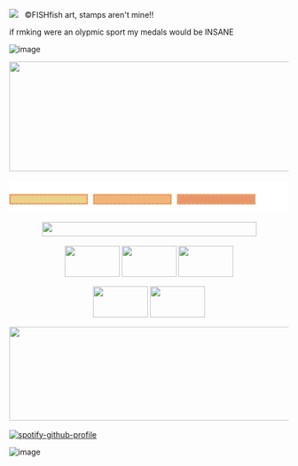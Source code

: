 ![](https://komarev.com/ghpvc/?username=cauIfield&color=yellow) &nbsp; ©FISHfish art, stamps aren't mine!!

if rmking were an olypmic sport my medals would be INSANE

![image](https://github.com/user-attachments/assets/443f1083-0f13-404d-8087-1dba1465850c)

<p align="center">
  <img width="554" height="198" src="https://github.com/user-attachments/assets/c3025dde-d82e-4047-902d-a2af9ebd8eff">
</p>

![marquee](images/svg/marquee.svg)

<p align="center">
  <img width="387" height="26" src="https://github.com/user-attachments/assets/34eb25f0-09c5-459b-ba4c-411b27eb766d">
</p>

<p align="center">
  <img width="99" height="56" src="https://github.com/user-attachments/assets/a0e92f7f-ace0-4ec1-a891-42bdb11ab542">
  <img width="99" height="56" src="https://github.com/user-attachments/assets/ccc86f09-8fa1-454e-a8e2-c4143dafe724"> <img width="99" height="56" src="https://github.com/user-attachments/assets/810de1fd-f007-47ee-bc48-260163775c75">
</p>

<p align="center">
  <img width="99" height="56" src="https://github.com/user-attachments/assets/86496ed3-01f7-4bf2-8c9f-c48788c51636">
  <img width="99" height="56" src="https://github.com/user-attachments/assets/7d0ba6cb-724a-42e4-9a4e-86a9a6bd3ed2">

<p align="center">
  <img width="557" height="169" src="https://github.com/user-attachments/assets/dda70c32-4a25-4a69-8e62-bad6cc0cf560">
</p>

[![spotify-github-profile](https://spotify-github-profile.kittinanx.com/api/view?uid=cc7ruoqolcp0f2nf5f1txlivi&cover_image=true&theme=default&show_offline=false&background_color=121212&interchange=false&bar_color=f2f2f2&bar_color_cover=true)](https://spotify-github-profile.kittinanx.com/api/view?uid=cc7ruoqolcp0f2nf5f1txlivi&redirect=true)


![image](https://github.com/user-attachments/assets/443f1083-0f13-404d-8087-1dba1465850c)




































